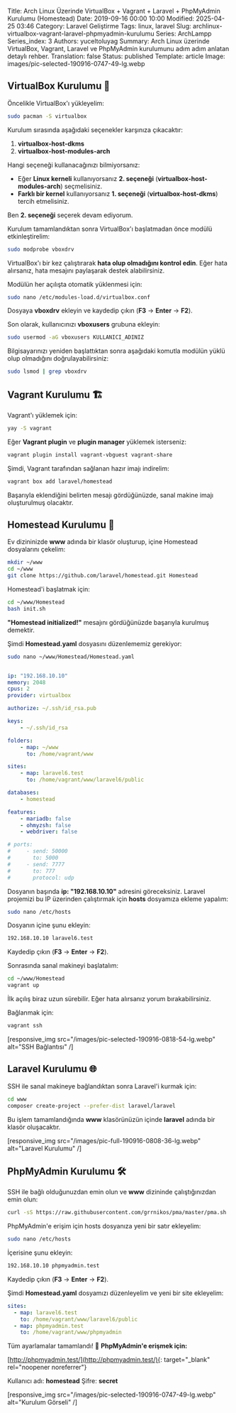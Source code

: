 Title: Arch Linux Üzerinde VirtualBox + Vagrant + Laravel + PhpMyAdmin Kurulumu (Homestead)
Date: 2019-09-16 00:00 10:00
Modified: 2025-04-25 03:46
Category: Laravel Geliştirme
Tags: linux, laravel
Slug: archlinux-virtualbox-vagrant-laravel-phpmyadmin-kurulumu
Series: ArchLampp
Series_index: 3
Authors: yuceltoluyag
Summary: Arch Linux üzerinde VirtualBox, Vagrant, Laravel ve PhpMyAdmin kurulumunu adım adım anlatan detaylı rehber.
Translation: false
Status: published
Template: article
Image: images/pic-selected-190916-0747-49-lg.webp




## VirtualBox Kurulumu 🚀

Öncelikle VirtualBox'ı yükleyelim:

```bash
sudo pacman -S virtualbox
```

Kurulum sırasında aşağıdaki seçenekler karşınıza çıkacaktır:

1. **virtualbox-host-dkms**
2. **virtualbox-host-modules-arch**

Hangi seçeneği kullanacağınızı bilmiyorsanız:

- Eğer **Linux kerneli** kullanıyorsanız **2. seçeneği** (**virtualbox-host-modules-arch**) seçmelisiniz.
- **Farklı bir kernel** kullanıyorsanız **1. seçeneği** (**virtualbox-host-dkms**) tercih etmelisiniz.

Ben **2. seçeneği** seçerek devam ediyorum.

Kurulum tamamlandıktan sonra VirtualBox'ı başlatmadan önce modülü etkinleştirelim:

```bash
sudo modprobe vboxdrv
```

VirtualBox'ı bir kez çalıştırarak **hata olup olmadığını kontrol edin**. Eğer hata alırsanız, hata mesajını paylaşarak destek alabilirsiniz.

Modülün her açılışta otomatik yüklenmesi için:

```bash
sudo nano /etc/modules-load.d/virtualbox.conf
```

Dosyaya **vboxdrv** ekleyin ve kaydedip çıkın (**F3** -> **Enter** -> **F2**).

Son olarak, kullanıcınızı **vboxusers** grubuna ekleyin:

```bash
sudo usermod -aG vboxusers KULLANICI_ADINIZ
```

Bilgisayarınızı yeniden başlattıktan sonra aşağıdaki komutla modülün yüklü olup olmadığını doğrulayabilirsiniz:

```bash
sudo lsmod | grep vboxdrv
```

## Vagrant Kurulumu 🏗️

Vagrant'ı yüklemek için:

```bash
yay -S vagrant
```

Eğer **Vagrant plugin** ve **plugin manager** yüklemek isterseniz:

```bash
vagrant plugin install vagrant-vbguest vagrant-share
```

Şimdi, Vagrant tarafından sağlanan hazır imajı indirelim:

```bash
vagrant box add laravel/homestead
```

Başarıyla eklendiğini belirten mesajı gördüğünüzde, sanal makine imajı oluşturulmuş olacaktır.

## Homestead Kurulumu 🏡

Ev dizininizde **www** adında bir klasör oluşturup, içine Homestead dosyalarını çekelim:

```bash
mkdir ~/www
cd ~/www
git clone https://github.com/laravel/homestead.git Homestead
```

Homestead'i başlatmak için:

```bash
cd ~/www/Homestead
bash init.sh
```

**"Homestead initialized!"** mesajını gördüğünüzde başarıyla kurulmuş demektir.

Şimdi **Homestead.yaml** dosyasını düzenlememiz gerekiyor:

```bash
sudo nano ~/www/Homestead/Homestead.yaml
```

```yaml

ip: "192.168.10.10"
memory: 2048
cpus: 2
provider: virtualbox

authorize: ~/.ssh/id_rsa.pub

keys:
    - ~/.ssh/id_rsa

folders:
    - map: ~/www
      to: /home/vagrant/www

sites:
    - map: laravel6.test
      to: /home/vagrant/www/laravel6/public

databases:
    - homestead

features:
    - mariadb: false
    - ohmyzsh: false
    - webdriver: false

# ports:
#     - send: 50000
#       to: 5000
#     - send: 7777
#       to: 777
#       protocol: udp
```

Dosyanın başında **ip: \"192.168.10.10\"** adresini göreceksiniz. Laravel projemizi bu IP üzerinden çalıştırmak için **hosts** dosyamıza ekleme yapalım:

```bash
sudo nano /etc/hosts
```

Dosyanın içine şunu ekleyin:

```bash
192.168.10.10 laravel6.test
```

Kaydedip çıkın (**F3** -> **Enter** -> **F2**).

Sonrasında sanal makineyi başlatalım:

```bash
cd ~/www/Homestead
vagrant up
```

İlk açılış biraz uzun sürebilir. Eğer hata alırsanız yorum bırakabilirsiniz.

Bağlanmak için:

```bash
vagrant ssh
```


[responsive_img src="/images/pic-selected-190916-0818-54-lg.webp" alt="SSH Bağlantısı" /]


## Laravel Kurulumu 🌐

SSH ile sanal makineye bağlandıktan sonra Laravel'i kurmak için:

```bash
cd www
composer create-project --prefer-dist laravel/laravel
```

Bu işlem tamamlandığında **www** klasörünüzün içinde **laravel** adında bir klasör oluşacaktır.


[responsive_img src="/images/pic-full-190916-0808-36-lg.webp" alt="Laravel Kurulumu" /]

## PhpMyAdmin Kurulumu 🛠️

SSH ile bağlı olduğunuzdan emin olun ve **www** dizininde çalıştığınızdan emin olun:

```bash
curl -sS https://raw.githubusercontent.com/grrnikos/pma/master/pma.sh | sh
```

PhpMyAdmin'e erişim için hosts dosyanıza yeni bir satır ekleyelim:

```bash
sudo nano /etc/hosts
```

İçerisine şunu ekleyin:

```bash
192.168.10.10 phpmyadmin.test
```

Kaydedip çıkın (**F3** -> **Enter** -> **F2**).

Şimdi **Homestead.yaml** dosyamızı düzenleyelim ve yeni bir site ekleyelim:

```yaml
sites:
  - map: laravel6.test
    to: /home/vagrant/www/laravel6/public
  - map: phpmyadmin.test
    to: /home/vagrant/www/phpmyadmin
```

Tüm ayarlamalar tamamlandı! 🚀 **PhpMyAdmin'e erişmek için:**

[http://phpmyadmin.test/](http://phpmyadmin.test/){: target="_blank" rel="noopener noreferrer"}

Kullanıcı adı: **homestead**
Şifre: **secret**

<script type="module" src="https://cdn.jsdelivr.net/npm/@justinribeiro/lite-youtube@1/lite-youtube.min.js"></script>

<lite-youtube videoid="d9ITbD5Mn3w"></lite-youtube>
[responsive_img src="/images/pic-selected-190916-0747-49-lg.webp" alt="Kurulum Görseli" /]
